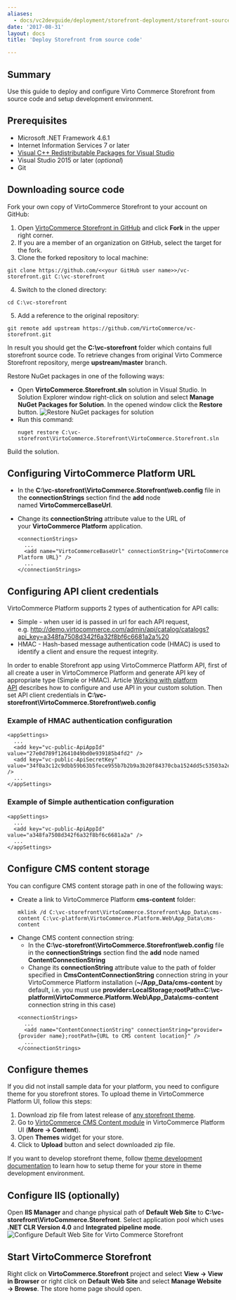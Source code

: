 ```yaml
---
aliases:
  - docs/vc2devguide/deployment/storefront-deployment/storefront-source-code-getting-started
date: '2017-08-31'
layout: docs
title: 'Deploy Storefront from source code'

---
```

## Summary

Use this guide to deploy and configure Virto Commerce Storefront from source code and setup development environment.

## Prerequisites

* Microsoft .NET Framework 4.6.1
* Internet Information Services 7 or later
* <a href="https://www.microsoft.com/en-us/download/details.aspx?id=40784" rel="nofollow">Visual C++ Redistributable Packages for Visual Studio</a>
* Visual Studio 2015 or later (*optional*)
* Git

## Downloading source code

Fork your own copy of VirtoCommerce Storefront to your account on GitHub:
1. Open <a href="https://github.com/VirtoCommerce/vc-storefront" rel="nofollow">VirtoCommerce Storefront in GitHub</a> and click **Fork** in the upper right corner.
2. If you are a member of an organization on GitHub, select the target for the fork.
3. Clone the forked repository to local machine:
  ```
  git clone https://github.com/<<your GitHub user name>>/vc-storefront.git C:\vc-storefront
  ```
4. Switch to the cloned directory:
  ```
  cd C:\vc-storefront
  ```
5. Add a reference to the original repository:
  ```
  git remote add upstream https://github.com/VirtoCommerce/vc-storefront.git
  ```
In result you should get the **C:\vc-storefront** folder which contains full storefront source code.
To retrieve changes from original Virto Commerce Storefront repository, merge **upstream/master** branch.

Restore NuGet packages in one of the following ways:
* Open **VirtoCommerce.Storefront.sln** solution in Visual Studio. In Solution Explorer window right-click on solution and select **Manage NuGet Packages for Solution**. In the opened window click the **Restore** button.
![Restore NuGet packages for solution](../../../../assets/images/docs/restore-packages-in-storefront.png "Restore NuGet packages for solution")
* Run this command:
   ```
   nuget restore C:\vc-storefront\VirtoCommerce.Storefront\VirtoCommerce.Storefront.sln
   ```
Build the solution.

## Configuring VirtoCommerce Platform URL

* In the **C:\vc-storefront\VirtoCommerce.Storefront\web.config** file in the **connectionStrings** section find the **add** node named **VirtoCommerceBaseUrl**.
* Change its **connectionString** attribute value to the URL of your **VirtoCommerce Platform** application.

  ```
  <connectionStrings>
    ...
    <add name="VirtoCommerceBaseUrl" connectionString="{VirtoCommerce Platform URL}" />
    ...
  </connectionStrings>
  ```

## Configuring API client credentials

VirtoCommerce Platform supports 2 types of authentication for API calls:

* Simple - when user id is passed in url for each API request, e.g. http://demo.virtocommerce.com/admin/api/catalog/catalogs?api_key=a348fa7508d342f6a32f8bf6c6681a2a%20
* HMAC - Hash-based message authentication code (HMAC) is used to identify a client and ensure the request integrity.

In order to enable Storefront app using VirtoCommerce Platform API, first of all create a user in VirtoCommerce Platform and generate API key of appropriate type (Simple or HMAC). Article [Working with platform API](docs/vc2devguide/development-scenarios/working-with-platform-api) describes how to configure and use API in your custom solution. Then set API client credentials in **C:\vc-storefront\VirtoCommerce.Storefront\web.config**

### Example of HMAC authentication configuration

```
<appSettings>
  ...
  <add key="vc-public-ApiAppId" value="27e0d789f12641049bd0e939185b4fd2" />
  <add key="vc-public-ApiSecretKey" value="34f0a3c12c9dbb59b63b5fece955b7b2b9a3b20f84370cba1524dd5c53503a2e2cb733536ecf7ea1e77319a47084a3a2c9d94d36069a432ecc73b72aeba6ea78" />
  ...
</appSettings>
```

### Example of Simple authentication configuration

```
<appSettings>
  ...
  <add key="vc-public-ApiAppId" value="a348fa7508d342f6a32f8bf6c6681a2a" />
  ...
</appSettings>
```

## Configure CMS content storage

You can configure CMS content storage path in one of the following ways:
* Create a link to VirtoCommerce Platform **cms-content** folder:
  ```
  mklink /d C:\vc-storefront\VirtoCommerce.Storefront\App_Data\cms-content C:\vc-platform\VirtoCommerce.Platform.Web\App_Data\cms-content
  ```
* Change CMS content connection string:
  * In the **C:\vc-storefront\VirtoCommerce.Storefront\web.config** file in the **connectionStrings** section find the **add** node named **ContentConnectionString**
  * Change its **connectionString** attribute value to the path of folder specified in **CmsContentConnectionString** connection string in your VirtoCommerce Platform installation (**~/App_Data/cms-content** by default, i.e. you must use **provider=LocalStorage;rootPath=C:\vc-platform\VirtoCommerce.Platform.Web\App_Data\cms-content** connection string in this case)
  ```
  <connectionStrings>
    ...
    <add name="ContentConnectionString" connectionString="provider={provider name};rootPath={URL to CMS content location}" />
    ...
  </connectionStrings>
  ```

## Configure themes

If you did not install sample data for your platform, you need to configure theme for you storefront stores.
To upload theme in VirtoCommerce Platform UI, follow this steps:
1. Download zip file from latest release of [any storefront theme](apps/themes).
2. Go to [VirtoCommerce CMS Content module](apps/extensions/virto-cms-module) in VirtoCommerce Platform UI (**More → Content**).
3. Open **Themes** widget for your store.
4. Click to **Upload** button and select downloaded zip file.

If you want to develop storefront theme, follow [theme development documentation](docs/vc2devguide/working-with-storefront/theme-development) to learn how to setup theme for your store in theme development environment.

## Configure IIS (optionally)

Open **IIS Manager** and change physical path of **Default Web Site** to **C:\vc-storefront\VirtoCommerce.Storefront**. Select application pool which uses **.NET CLR Version 4.0** and **Integrated pipeline mode**.
![Configure Default Web Site for Virto Commerce Storefront](../../../../assets/images/docs/configure-storefront-site-in-iis.png "Configure Default Web Site for Virto Commerce Storefront")

## Start VirtoCommerce Storefront

Right click on **VirtoCommerce.Storefront** project and select **View → View in Browser** or right click on **Default Web Site** and select **Manage Website → Browse**. The store home page should open.
